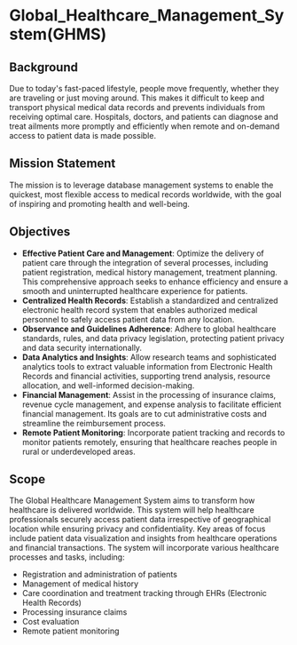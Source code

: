 # Global_Healthcare_Management_System(GHMS)

## Background
Due to today's fast-paced lifestyle, people move frequently, whether they are traveling or just moving around. This makes it difficult to keep and transport physical medical data records and prevents individuals from receiving optimal care. Hospitals, doctors, and patients can diagnose and treat ailments more promptly and efficiently when remote and on-demand access to patient data is made possible.

## Mission Statement
The mission is to leverage database management systems to enable the quickest, most flexible access to medical records worldwide, with the goal of inspiring and promoting health and well-being.

## Objectives
- **Effective Patient Care and Management**: Optimize the delivery of patient care through the integration of several processes, including patient registration, medical history management, treatment planning. This comprehensive approach seeks to enhance efficiency and ensure a smooth and uninterrupted healthcare experience for patients.
- **Centralized Health Records**: Establish a standardized and centralized electronic health record system that enables authorized medical personnel to safely access patient data from any location.
- **Observance and Guidelines Adherence**: Adhere to global healthcare standards, rules, and data privacy legislation, protecting patient privacy and data security internationally.
- **Data Analytics and Insights**: Allow research teams and sophisticated analytics tools to extract valuable information from Electronic Health Records and financial activities, supporting trend analysis, resource allocation, and well-informed decision-making.
- **Financial Management**: Assist in the processing of insurance claims, revenue cycle management, and expense analysis to facilitate efficient financial management. Its goals are to cut administrative costs and streamline the reimbursement process.
- **Remote Patient Monitoring**: Incorporate patient tracking and records to monitor patients remotely, ensuring that healthcare reaches people in rural or underdeveloped areas.

## Scope
The Global Healthcare Management System aims to transform how healthcare is delivered worldwide. This system will help healthcare professionals securely access patient data irrespective of geographical location while ensuring privacy and confidentiality. Key areas of focus include patient data visualization and insights from healthcare operations and financial transactions. The system will incorporate various healthcare processes and tasks, including:
- Registration and administration of patients
- Management of medical history
- Care coordination and treatment tracking through EHRs (Electronic Health Records)
- Processing insurance claims
- Cost evaluation
- Remote patient monitoring

